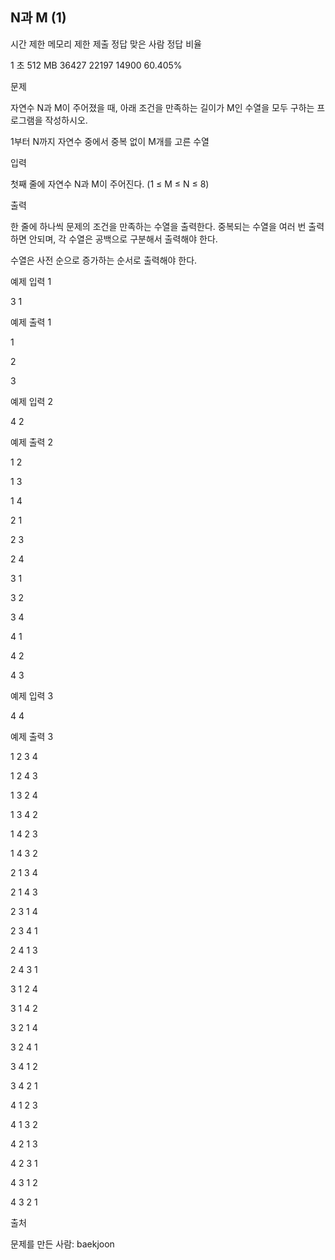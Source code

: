 ## N과 M (1)

시간 제한	메모리 제한	제출	정답	맞은 사람	정답 비율

1 초	512 MB	36427	22197	14900	60.405%

문제

자연수 N과 M이 주어졌을 때, 아래 조건을 만족하는 길이가 M인 수열을 모두 구하는 프로그램을 작성하시오.

1부터 N까지 자연수 중에서 중복 없이 M개를 고른 수열

입력

첫째 줄에 자연수 N과 M이 주어진다. (1 ≤ M ≤ N ≤ 8)

출력

한 줄에 하나씩 문제의 조건을 만족하는 수열을 출력한다. 중복되는 수열을 여러 번 출력하면 안되며, 각 수열은 공백으로 구분해서 출력해야 한다.

수열은 사전 순으로 증가하는 순서로 출력해야 한다.

예제 입력 1

3 1

예제 출력 1

1

2

3

예제 입력 2

4 2

예제 출력 2

1 2

1 3

1 4

2 1

2 3

2 4

3 1

3 2

3 4

4 1

4 2

4 3

예제 입력 3

4 4

예제 출력 3

1 2 3 4

1 2 4 3

1 3 2 4

1 3 4 2

1 4 2 3

1 4 3 2

2 1 3 4

2 1 4 3

2 3 1 4

2 3 4 1

2 4 1 3

2 4 3 1

3 1 2 4

3 1 4 2

3 2 1 4

3 2 4 1

3 4 1 2

3 4 2 1

4 1 2 3

4 1 3 2

4 2 1 3

4 2 3 1

4 3 1 2

4 3 2 1

출처

문제를 만든 사람: baekjoon